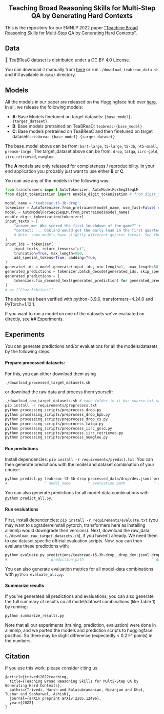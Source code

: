 # <h2 align="center"> Teaching Broad Reasoning Skills for Multi-Step QA by Generating Hard Contexts </h2>

This is the repository for our EMNLP 2022 paper ["Teaching Broad Reasoning Skills for Multi-Step QA by Generating Hard Contexts"](https://arxiv.org/abs/2205.12496).

## Data

:tea: TeaBReaC dataset is distributed under a [CC BY 4.0 License](https://creativecommons.org/licenses/by/4.0/).

You can downoad it manually from [here](https://drive.google.com/file/d/1DLap7BsrwEon6vJQZdtr84Ii5rr2pt8y/view?usp=sharing) or run `./download_teabreac_data.sh` and it'll available in `data/` directory.

## Models

All the models in our paper are released on the Huggingface hub over [here](https://huggingface.co/StonyBrookNLP). In all, we release the following models:

- **A**: Base Models finetuned on target datasets: `{base_model}-{target_dataset}`
- **B**: Base models pretrained on TeaBReaC: `teabreac-{base_model}`
- **C**: Base models pretrained on TeaBReaC and then finetuned on target datasets: `teabreac-{base_model}-{target_dataset}`

The base_model above can be from: `bart-large`, `t5-large`, `t5-3b`, `nt5-small`, `preasm-large`. The target_dataset above can be from: `drop`, `tatqa`, `iirc-gold`, `iirc-retrieved`, `numglue`.

The **A** models are only released for completeness / reproducibility. In your end application you probably just want to use either **B** or **C**.

You can use any of the models in the following way:

```python
from transformers import AutoTokenizer, AutoModelForSeq2SeqLM
from digit_tokenization import enable_digit_tokenization # from digit_tokenization.py

model_name = "teabreac-t5-3b-drop"
tokenizer = AutoTokenizer.from_pretrained(model_name, use_fast=False) # Fast doesn't work with digit tokenization
model = AutoModelForSeq2SeqLM.from_pretrained(model_name)
enable_digit_tokenization(tokenizer)
input_texts = [
    "answer_me: Who scored the first touchdown of the game?" +
    "context: ... Oakland would get the early lead in the first quarter as quarterback JaMarcus Russell completed a 20-yard touchdown pass to rookie wide receiver Chaz Schilens..."
    # Note: some models have slightly different qn/ctxt format. See the predict.py
]
input_ids = tokenizer(
    input_texts, return_tensors="pt",
    truncation=True, max_length=800,
    add_special_tokens=True, padding=True,
)
generated_ids = model.generate(input_ids, min_length=1,  max_length=50)
generated_predictions = tokenizer.batch_decode(generated_ids, skip_special_tokens=False)
generated_predictions = [
    tokenizer.fix_decoded_text(generated_prediction) for generated_prediction in generated_predictions
]
# => ["Chaz Schilens"]
```
The above has been verified with python=3.9.0, transformers=4.24.0 and PyTorch=1.12.1.

If you want to run a model on one of the datasets we've evaluated on directly, see ## Experiments.

## Experiments

You can generate predictions and/or evaluations for all the models/datasets by the following steps.

#### Prepare processed datasets:

For this, you can either download them using
```bash
./download_processed_target_datasets.sh
```

or download the raw data and process them yourself:
```bash
./download_raw_target_datasets.sh # each folder in it has source.txt saying where we got it from.
pip install -r requirements/preprocess.txt
python processing_scripts/preprocess_drop.py
python processing_scripts/preprocess_drop_bpb.py
python processing_scripts/preprocess_drop_cs.py
python processing_scripts/preprocess_tatqa.py
python processing_scripts/preprocess_iirc_gold.py
python processing_scripts/preprocess_iirc_retrieved.py
python processing_scripts/preprocess_numglue.py
```

#### Run predictions

Install dependencies: `pip install -r requirements/predict.txt`. You can then generate predictions with the model and dataset combination of your choice:

```bash
python predict.py teabreac-t5-3b-drop processed_data/drop/dev.jsonl predictions/teabreac-t5-3b-drop__drop_dev.jsonl
#                 ^ model_name        ^ evaluation path             ^ (output) prediction path
```
You can also generate predictions for all model-data combinations with `python predict_all.py`.

#### Run evaluations

First, install dependencies: `pip install -r requirements/evaluate.txt` (you may want to upgrade/reinstall pytorch, transformers here as installing allennlp would downgrade their versions). Next, download the raw_data (`./download_raw_target_datasets.sh`), if you haven't already. We need them to use dataset specific official evaluation scripts. Now, you can then evaluate these predictions with:
```bash
python evaluate.py predictions/teabreac-t5-3b-drop__drop_dev.jsonl drop_dev
#                  ^ prediction_path                               ^ dataset_name
```
You can also generate evaluation metrics for all model-data combinations with `python evaluate_all.py`.

#### Summarize results

If you've generated all predictions and evaluations, you can also generate the full summary of results on all model/dataset combinations (like Table 1) by running:

```bash
python summarize_results.py
```

Note that all our experiments (training, prediction, evaluation) were done in allennlp, and we ported the models and prediction scripts to huggingface posthoc. So there may be slight difference (expectedly < 0.2 F1 points) in the numbers.

## Citation

If you use this work, please consider citing us:
```
@article{trivedi2022teaching,
  title={Teaching Broad Reasoning Skills for Multi-Step QA by Generating Hard Contexts},
  author={Trivedi, Harsh and Balasubramanian, Niranjan and Khot, Tushar and Sabharwal, Ashish},
  journal={arXiv preprint arXiv:2205.12496},
  year={2022}
}
```